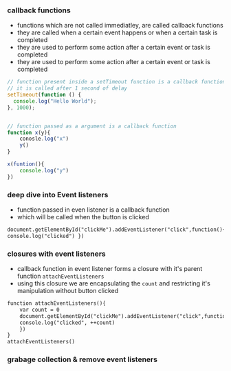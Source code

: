 ### callback functions

- functions which are not called immediatley, are called callback functions
- they are called when a certain event happens or when a certain task is completed
- they are used to perform some action after a certain event or task is completed
- they are used to perform some action after a certain event or task is completed

```js
// function present inside a setTimeout function is a callback function
// it is called after 1 second of delay
setTimeout(function () {
  console.log("Hello World");
}, 1000);


// function passed as a argument is a callback function
function x(y){
    conosle.log("x")
    y()
}

x(funtion(){
    console.log("y")
})
```

### deep dive into Event listeners

- function passed in even listener is a callback function
- which will be called when the button is clicked

```html
document.getElementById("clickMe").addEventListener("click",function(){
console.log("clicked") })
```

### closures with event listeners

- callback function in event listener forms a closure with it's parent function `attachEventListeners`
- using this closure we are encapsulating the `count` and restricting it's manipulation without button clicked

```html
function attachEventListeners(){ 
    var count = 0
    document.getElementById("clickMe").addEventListener("click",function(){
    console.log("clicked", ++count) 
    }) 
}
attachEventListeners()
```

### grabage collection & remove event listeners
